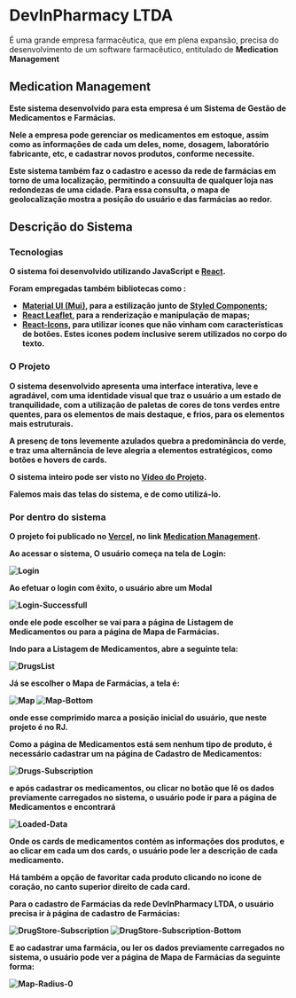 # DevInPharmacy LTDA

É uma grande empresa farmacêutica, que em plena expansão, precisa do desenvolvimento de um software farmacêutico, entitulado de <b>Medication Management<b>

## Medication Management

Este sistema desenvolvido para esta empresa é um Sistema de Gestão de Medicamentos e Farmácias. 

Nele a empresa pode gerenciar os medicamentos em estoque, assim como as informações de cada um deles, nome, dosagem, laboratório fabricante, etc, e cadastrar novos produtos, conforme necessite.

Este sistema também faz o cadastro e acesso da rede de farmácias em torno de uma localização, permitindo a consuulta de qualquer loja nas redondezas de uma cidade. Para essa consulta, o mapa de geolocalização mostra a posição do usuário e das farmácias ao redor.

## Descrição do Sistema

### Tecnologias

O sistema foi desenvolvido utilizando JavaScript e [React](https://react.dev/). 

Foram empregadas também bibliotecas como :
- [Material UI (Mui)](https://mui.com/), para a estilização junto de [Styled Components](https://styled-components.com/); 
- [React Leaflet](https://react-leaflet.js.org/), para a renderização e manipulação de mapas;
- [React-Icons](https://react-icons.github.io/react-icons), para utilizar icones que não vinham com características de botões. Estes icones podem inclusive serem utilizados no corpo do texto.

### O Projeto

O sistema desenvolvido apresenta uma interface interativa, leve e agradável, com uma identidade visual que traz o usuário a um estado de tranquilidade, com a utilização de paletas de cores de tons verdes entre quentes, para os elementos de mais destaque, e frios, para os elementos mais estruturais.

A presenç de tons levemente azulados quebra a predominância do verde, e traz uma alternância de leve alegria a elementos estratégicos, como botões e hovers de cards.

O sistema inteiro pode ser visto no [Vídeo do Projeto](https://modulo1-projeto-alvaro.vercel.app/).

Falemos mais das telas do sistema, e de como utilizá-lo.

### Por dentro do sistema

O projeto foi publicado no [Vercel](https://vercel.com/), no link [Medication Management](https://modulo1-projeto-alvaro.vercel.app/). 

Ao acessar o sistema, O usuário começa na tela de Login:

![Login](<Captura de Tela 2023-08-31 às 22.15.23.png>)

Ao efetuar o login com êxito, o usuário abre um Modal

![Login-Successfull](<Captura de Tela 2023-08-31 às 22.15.50.png>)

onde ele pode escolher se vai para a página de Listagem de Medicamentos ou para a página de Mapa de Farmácias.

Indo para a Listagem de Medicamentos, abre a seguinte tela:

![DrugsList](<Captura de Tela 2023-08-31 às 22.16.14.png>)

Já se escolher o Mapa de Farmácias, a tela é:

![Map](<Captura de Tela 2023-08-31 às 22.17.05.png>)
![Map-Bottom](<Captura de Tela 2023-08-31 às 22.17.14.png>)

onde esse comprimido marca a posição inicial do usuário, que neste projeto é no RJ.


Como a página de Medicamentos está sem nenhum tipo de produto, é necessário cadastrar um na página de Cadastro de Medicamentos:

![Drugs-Subscription](<Captura de Tela 2023-08-31 às 22.17.38.png>)

e após cadastrar os medicamentos, ou clicar no botão que lê os dados previamente carregados no sistema, o usuário pode ir para a página de Medicamentos e encontrará 

![Loaded-Data](<Captura de Tela 2023-08-31 às 22.18.07.png>)

Onde os cards de medicamentos contém as informações dos produtos, e ao clicar em cada um dos cards, o usuário pode ler a descrição de cada medicamento. 

Há também a opção de favoritar cada produto clicando no icone de coração, no canto superior direito de cada card.

Para o cadastro de Farmácias da rede DevInPharmacy LTDA, o usuário precisa ir à página de cadastro de Farmácias:

![DrugStore-Subscription](<Captura de Tela 2023-08-31 às 22.19.36.png>)
![DrugStore-Subscription-Bottom](<Captura de Tela 2023-08-31 às 22.19.46.png>)

E ao cadastrar uma farmácia, ou ler os dados previamente carregados no sistema, o usuário pode ver a página de Mapa de Farmácias da seguinte forma:

![Map-Radius-0](<Captura de Tela 2023-08-31 às 22.20.14.png>)

